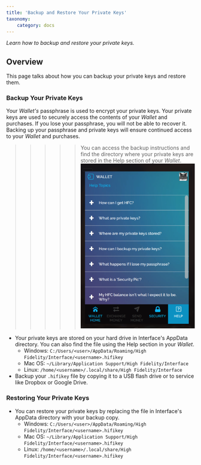 ```yaml
---
title: 'Backup and Restore Your Private Keys'
taxonomy:
	category: docs
---
```


*Learn how to backup and restore your private keys.*

## Overview

This page talks about how you can backup your private keys and restore them. 

### Backup Your Private Keys

Your *Wallet's* passphrase is used to encrypt your private keys. Your private keys are used to securely access the contents of your *Wallet* and purchases. If you lose your passphrase, you will not be able to recover it. Backing up your passphrase and private keys will ensure continued access to your *Wallet* and purchases. 

> > > > > You can access the backup instructions and find the directory where your private keys are stored in the Help section of your *Wallet*. ![](wallet-help.PNG)



- Your private keys are stored on your hard drive in Interface's AppData directory. You can also find the file using the Help section in your *Wallet*.
  - Windows: `C:/Users/<user>/AppData/Roaming/High Fidelity/Interface/<username>.hifikey`
  - Mac OS: `~/Library/Application Support/High Fidelity/Interface`
  - Linux: `/home/<username>/.local/share/High Fidelity/Interface`
- Backup your `.hifikey` file by copying it to a USB flash drive or to service like Dropbox or Google Drive. 



### Restoring Your Private Keys

- You can restore your private keys by replacing the file in Interface's AppData directory with your backup copy.
  - Windows: `C:/Users/<user>/AppData/Roaming/High Fidelity/Interface/<username>.hifikey`
  - Mac OS: `~/Library/Application Support/High Fidelity/Interface/<username>.hifikey`
  - Linux: `/home/<username>/.local/share/High Fidelity/Interface/<username>.hifikey`
